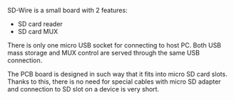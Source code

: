 SD-Wire is a small board with 2 features:

* SD card reader
* SD card MUX

There is only one micro USB socket for connecting to host PC.
Both USB mass storage and MUX control are served through the
same USB connection.

The PCB board is designed in such way that it fits into micro SD
card slots. Thanks to this, there is no need for special cables
with micro SD adapter and connection to SD slot on a device is very short.